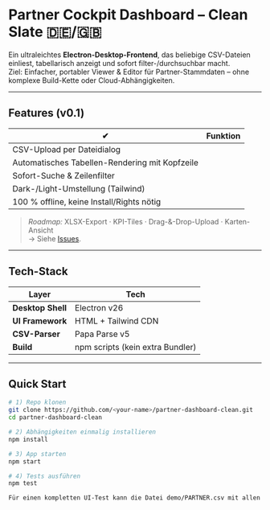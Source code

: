 # Partner Cockpit Dashboard – Clean Slate 🇩🇪/🇬🇧

Ein ultraleichtes **Electron-Desktop-Frontend**, das beliebige CSV-Dateien
einliest, tabellarisch anzeigt und sofort filter-/durchsuchbar macht.  
Ziel: Einfacher, portabler Viewer & Editor für Partner-Stammdaten – ohne
komplexe Build-Kette oder Cloud-Abhängigkeiten.

---

## Features (v0.1)

| ✔ | Funktion |
|---|-----------|
| CSV-Upload per Dateidialog |
| Automatisches Tabellen-Rendering mit Kopfzeile |
| Sofort-Suche & Zeilenfilter |
| Dark-/Light-Umstellung (Tailwind) |
| 100 % offline, keine Install/Rights nötig |

> *Roadmap:* XLSX-Export · KPI-Tiles · Drag-&-Drop-Upload · Karten-Ansicht  
> → Siehe [Issues](../../issues).

---

## Tech-Stack

| Layer | Tech |
|-------|------|
| **Desktop Shell** | Electron v26 |
| **UI Framework** | HTML + Tailwind CDN |
| **CSV-Parser** | Papa Parse v5 |
| **Build** | npm scripts (kein extra Bundler) |

---

## Quick Start

```bash
# 1) Repo klonen
git clone https://github.com/<your-name>/partner-dashboard-clean.git
cd partner-dashboard-clean

# 2) Abhängigkeiten einmalig installieren
npm install

# 3) App starten
npm start

# 4) Tests ausführen
npm test

Für einen kompletten UI-Test kann die Datei demo/PARTNER.csv mit allen Spalten importiert werden.
